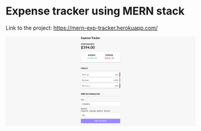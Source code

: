 # Expense tracker using MERN stack

Link to the project: https://mern-exp-tracker.herokuapp.com/

![expense_tracker_img](https://github.com/rajakrishna/MERN-Expense-Tracker/blob/master/files/expense_tracker.png)
